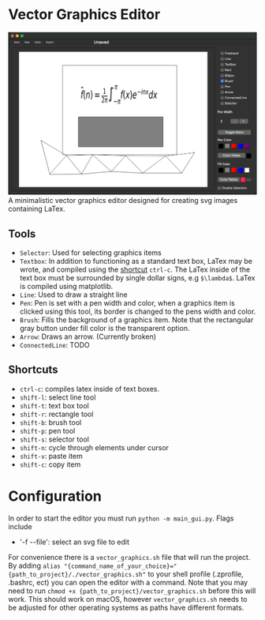# Vector Graphics Editor
![veditor](assets/veditor.png)
A minimalistic vector graphics editor designed for creating svg images containing LaTex.


## Tools
* `Selector`: Used for selecting graphics items
* `Textbox`: In addition to functioning as a standard text box, LaTex may be wrote, and compiled using the [shortcut](#shortcuts) `ctrl-c`.
 The LaTex inside of the text box must be surrounded by single dollar signs, e.g `$\lambda$`. LaTex is compiled using matplotlib.
* `Line`: Used to draw a straight line
* `Pen`: Pen is set with a pen width and color, when a graphics item is clicked using this tool, its border is changed to the pens width
and color.
* `Brush`: Fills the background of a graphics item. Note that the rectangular gray button under fill color is the transparent option.
* `Arrow`: Draws an arrow. (Currently broken)
* `ConnectedLine`: TODO

## Shortcuts
* `ctrl-c`: compiles latex inside of text boxes.
* `shift-l`: select line tool
* `shift-t`: text box tool
* `shift-r`: rectangle tool
* `shift-b`: brush tool
* `shift-p`: pen tool
* `shift-s`: selector tool
* `shift-n`: cycle through elements under cursor
* `shift-v`: paste item
* `shift-c`: copy item

# Configuration
In order to start the editor you must run `python -m main_gui.py`. Flags include
- '-f  --file': select an svg file to edit

For convenience there is a `vector_graphics.sh` file that will run the project. By
adding 
`alias "{command_name_of_your_choice}="{path_to_project}/./vector_graphics.sh"`
to your shell profile (.zprofile, .bashrc, ect) you can open the editor with a
command. Note that you may need to run `chmod +x
{path_to_project}/vector_graphics.sh` before this will work. 
This should work on macOS, however `vector_graphics.sh` needs to be adjusted for
other operating systems as paths have different formats.
